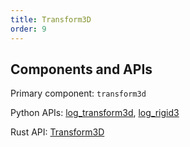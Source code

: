 ```yaml
---
title: Transform3D
order: 9
---
```

## Components and APIs
Primary component: `transform3d`

Python APIs: [log_transform3d](https://ref.rerun.io/docs/python/latest/common/transforms/#rerun.log_transform3d), [log_rigid3](https://ref.rerun.io/docs/python/latest/common/transforms/#rerun.log_rigid3)


Rust API: [Transform3D](https://docs.rs/rerun/latest/rerun/components/struct.Transform3D.html)
